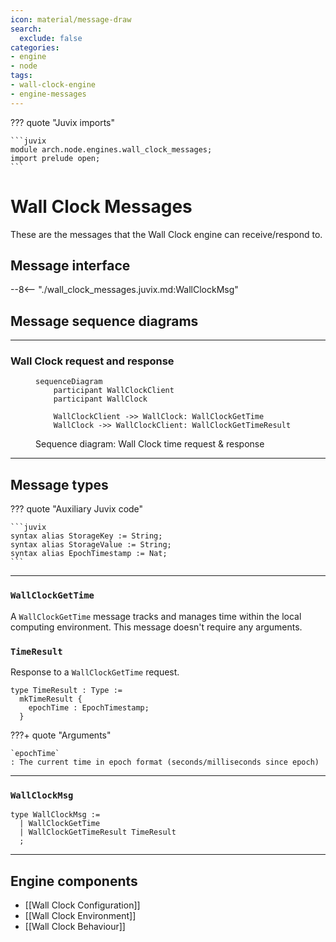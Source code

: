 ```yaml
---
icon: material/message-draw
search:
  exclude: false
categories:
- engine
- node
tags:
- wall-clock-engine
- engine-messages
---
```


??? quote "Juvix imports"

    ```juvix
    module arch.node.engines.wall_clock_messages;
    import prelude open;
    ```

# Wall Clock Messages

These are the messages that the Wall Clock engine can receive/respond to.

## Message interface

--8<-- "./wall_clock_messages.juvix.md:WallClockMsg"


## Message sequence diagrams

---

### Wall Clock request and response

<!-- --8<-- [start:message-sequence-diagram-gettime] -->
<figure markdown="span">

```mermaid
sequenceDiagram
    participant WallClockClient
    participant WallClock

    WallClockClient ->> WallClock: WallClockGetTime
    WallClock ->> WallClockClient: WallClockGetTimeResult
```

<figcaption markdown="span">
Sequence diagram: Wall Clock time request & response
</figcaption>
</figure>
<!-- --8<-- [end:message-sequence-diagram-gettime] -->

---

## Message types

??? quote "Auxiliary Juvix code"

    ```juvix
    syntax alias StorageKey := String;
    syntax alias StorageValue := String;
    syntax alias EpochTimestamp := Nat;
    ```

---

### `WallClockGetTime`

A `WallClockGetTime` message tracks and manages time within the
local computing environment. This message doesn't require any
arguments.

### `TimeResult`

Response to a `WallClockGetTime` request.

<!-- --8<-- [start:TimeResult] -->
```juvix
type TimeResult : Type :=
  mkTimeResult {
    epochTime : EpochTimestamp;
  }
```
<!-- --8<-- [end:TimeResult] -->

???+ quote "Arguments"

    `epochTime`
    : The current time in epoch format (seconds/milliseconds since epoch)

---

### `WallClockMsg`

<!-- --8<-- [start:WallClockMsg] -->
```juvix
type WallClockMsg :=
  | WallClockGetTime
  | WallClockGetTimeResult TimeResult
  ;
```
<!-- --8<-- [end:WallClockMsg] -->

---

## Engine components

- [[Wall Clock Configuration]]
- [[Wall Clock Environment]]
- [[Wall Clock Behaviour]]